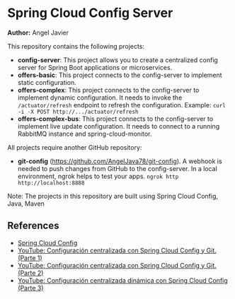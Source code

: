 # Spring Cloud Config Server

**Author:** Angel Javier

This repository contains the following projects:

- **config-server**: This project allows you to create a centralized config server for Spring Boot applications or microservices.
- **offers-basic**: This project connects to the config-server to implement static configuration.
- **offers-complex**: This project connects to the config-server to implement dynamic configuration. It needs to invoke the `/actuator/refresh` endpoint to refresh the configuration. Example: `curl -i -X POST http://.../actuator/refresh`
- **offers-complex-bus**: This project connects to the config-server to implement live update configuration. It needs to connect to a running RabbitMQ instance and spring-cloud-monitor.

All projects require another GitHub repository:

- **git-config** (https://github.com/AngelJava78/git-config). A webhook is needed to push changes from GitHub to the config-server. In a local environment, ngrok helps to test your apps. `ngrok http http://localhost:8888`

Note: The projects in this repository are built using Spring Cloud Config, Java, Maven

## References

- [Spring Cloud Config](https://spring.io/projects/spring-cloud-config)
- [YouTube: Configuración centralizada con Spring Cloud Config y Git. (Parte 1)](https://www.youtube.com/watch?v=WUp_KLpGdTI)
- [YouTube: Configuración centralizada con Spring Cloud Config y Git. (Parte 2)](https://www.youtube.com/watch?v=wYzDPX7c0_c)
- [YouTube: Configuración centralizada dinámica con Spring Cloud Config (Parte 3)](https://www.youtube.com/watch?v=baJZolQ14Jc)
